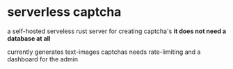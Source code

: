 # serverless captcha

a self-hosted serveless rust server for creating captcha's
**it does not need a database at all**

currently generates text-images captchas
needs rate-limiting and a dashboard for the admin
